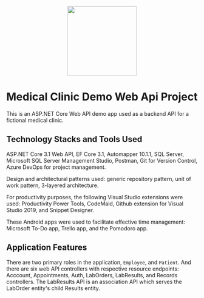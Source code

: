 <p align="center"> 
  <img width=182 src="https://user-images.githubusercontent.com/19508650/136642653-f364610f-daba-4ec4-8838-8c7d97494729.png">
</p>

# Medical Clinic Demo Web Api Project

This is an ASP.NET Core Web API demo app used as a backend API for a fictional medical clinic.

## Technology Stacks and Tools Used

ASP.NET Core 3.1 Web API, EF Core 3.1, Automapper 10.1.1, SQL Server, Microsoft SQL Server Management Studio, Postman, Git for Version Control, Azure DevOps for project management.

Design and architectural patterns used: generic repository pattern, unit of work pattern, 3-layered architecture.

For productivity purposes, the following Visual Studio extensions were used: Productivity Power Tools, CodeMaid, Github extension for Visual Studio 2019, and Snippet Designer. 

These Android apps were used to facilitate effective time management: Microsoft To-Do app, Trello app, and the Pomodoro app.

## Application Features

There are two primary roles in the application, `Employee`, and `Patient`. And there are six web API controllers with respective resource endpoints: Acccount, Appointments, Auth, LabOrders, LabResults, and Records controllers. The LabResults API is an association API which serves the LabOrder entity's child Results entity.


